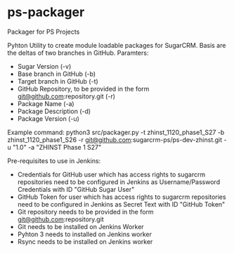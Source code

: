 # ps-packager
Packager for PS Projects

Pyhton Utility to create module loadable packages for SugarCRM. Basis are the deltas of two branches in GitHub.
Paramters:
- Sugar Version (-v)
- Base branch in GitHub (-b)
- Target branch in GitHub (-t)
- GitHub Repository, to be provided in the form git@github.com:repository.git (-r)
- Package Name (-a)
- Package Description (-d)
- Package Version (-u)

Example command: 
python3 src/packager.py -t zhinst_1120_phase1_S27 -b zhinst_1120_phase1_S26 -r git@github.com:sugarcrm-ps/ps-dev-zhinst.git -u "1.0" -a "ZHINST Phase 1 S27"



Pre-requisites to use in Jenkins:
- Credentials for GitHub user which has access rights to sugarcrm repositories need to be configured in Jenkins as Username/Password Credentials with ID "GitHub Sugar User"
- GitHub Token for user which has access rights to sugarcrm repositories need to be configured in Jenkins as Secret Text with ID "GitHub Token"
- Git repository needs to be provided in the form git@github.com:repository.git
- Git needs to be installed on Jenkins Worker
- Pyhton 3 needs to installed on Jenkins worker
- Rsync needs to be installed on Jenkins worker
